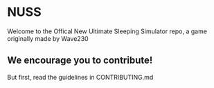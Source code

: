 # NUSS
Welcome to the Offical New Ultimate Sleeping Simulator repo, a game originally made by Wave230

## We encourage you to contribute!
But first, read the guidelines in CONTRIBUTING.md


